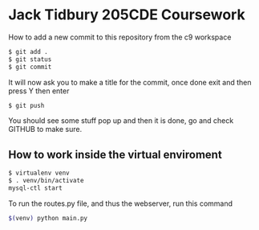 # Jack Tidbury 205CDE Coursework

How to add a new commit to this repository from the c9 workspace

```sh
$ git add .
$ git status
$ git commit
```
It will now ask you to make a title for the commit, once done exit and then press Y then enter
```sh
$ git push
```
You should see some stuff pop up and then it is done, go and check GITHUB to make sure.

## How to work inside the virtual enviroment

```sh
$ virtualenv venv
$ . venv/bin/activate
mysql-ctl start

```
To run the routes.py file, and thus the webserver, run this command
```sh
$(venv) python main.py
```
